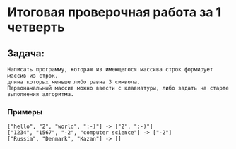 # Итоговая проверочная работа за 1 четверть

## Задача:
    Написать программу, которая из имеющегося массива строк формирует массив из строк,
    длина которых меньше либо равна 3 символа.
    Первоначальный массив можно ввести с клавиатуры, либо задать на старте выполнения алгоритма.

### Примеры
    ["hello", "2", "world", ":-)"] -> ["2", ":-)"]
    ["1234", "1567", "-2", "computer science"] -> ["-2"]
    ["Russia", "Denmark", "Kazan"] -> []